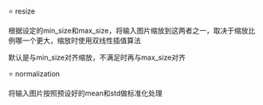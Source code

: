 ⭐ resize

根据设定的min_size和max_size，将输入图片缩放到这两者之一，取决于缩放比例哪一个更大，缩放时使用双线性插值算法

默认是与min_size对齐缩放，不满足时再与max_size对齐

⭐ normalization

将输入图片按照预设好的mean和std做标准化处理
